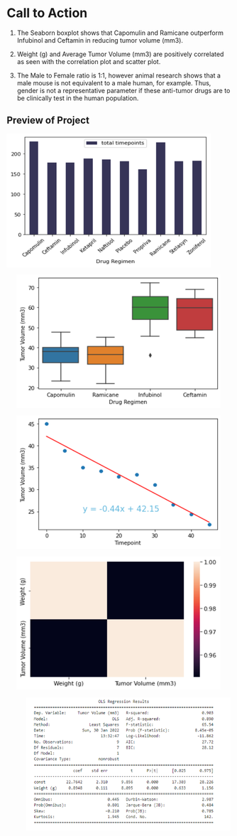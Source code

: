 # Call to Action

1. The Seaborn boxplot shows that Capomulin and Ramicane outperform Infubinol and
Ceftamin in reducing tumor volume (mm3).

2. Weight (g) and Average Tumor Volume (mm3) are positively correlated as seen with
the correlation plot and scatter plot.

3. The Male to Female ratio is 1:1, however animal research shows that a male mouse
is not equivalent to a male human, for example. Thus, gender is not a representative
parameter if these anti-tumor drugs are to be clinically test in the human population.

## Preview of Project

<p align="left">
  <img width="460" height="300" src="mat1.png">
</p>
<p align="center">
  <img width="460" height="300" src="mat2.png">
</p>
<p align="center">
  <img width="460" height="300" src="mat3.png">
</p>
<p align="center">
  <img width="460" height="300" src="mat4.png">
</p>
<p align="right">
  <img width="460" height="300" src="mat5.png">
</p>
  
